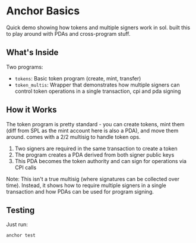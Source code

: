 # Anchor Basics

Quick demo showing how tokens and multiple signers work in sol. built this to play around with PDAs and cross-program stuff.

## What's Inside

Two programs:

- `tokens`: Basic token program (create, mint, transfer)
- `token_multis`: Wrapper that demonstrates how multiple signers can control token operations in a single transaction, cpi and pda signing

## How it Works

The token program is pretty standard - you can create tokens, mint them (diff from SPL as the mint account here is also a PDA), and move them around. comes with a 2/2 multisig to handle token ops.

1. Two signers are required in the same transaction to create a token
2. The program creates a PDA derived from both signer public keys
3. This PDA becomes the token authority and can sign for operations via CPI calls

Note: This isn't a true multisig (where signatures can be collected over time). Instead, it shows how to require multiple signers in a single transaction and how PDAs can be used for program signing.

## Testing

Just run:

```bash
anchor test
```
